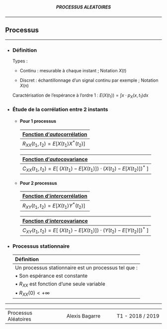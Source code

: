 <h5 style="text-align: center"> PROCESSUS ALEATOIRES </h5>

------

## **Processus**

---

- ### Définition

  Types : 

  - Continu : mesurable à chaque instant ; Notation $X(t)$

  - Discret : échantillonnage d’un signal continu par exemple ; Notation $X(n)$

  Caractérisation de l’espérance à l’ordre 1 : $E(X(t_1))=\int x \cdot p_X(x,t_1) dx$



- ### Étude de  la corrélation entre 2 instants

  - #### Pour 1 processus

    | <u>**Fonction d’*auto*corrélation**</u> |
    | :-------------------------------------- |
    | $R_{XX}(t_1,t_2)=E[X(t_1)X^*(t_2)]$     |

    | <u>**Fonction d’*auto*covariance**</u>                       |
    | :----------------------------------------------------------- |
    | $C_{XX}(t_1,t_2)=E\left[ \ \left( X(t_1)-E[X(t_1)] \right) \cdot \left(X(t_2)-E[X(t_2)] \right)^*\ \right]$ |

  - #### Pour 2 processus

    | <u>**Fonction d’*inter*corrélation**</u> |
    | :--------------------------------------- |
    | $R_{XY}(t_1,t_2)=E[X(t_1)Y^*(t_2)]$      |

    | <u>**Fonction d’*inter*covariance**</u>                      |
    | :----------------------------------------------------------- |
    | $C_{XY}(t_1,t_2)=E\left[ \ \left( X(t_1)-E[X(t_1)] \right) \cdot \left(Y(t_2)-E[Y(t_2)] \right)^*\ \right]$ |

- ### Processus stationnaire

  | Définition                                           |
  | :--------------------------------------------------- |
  | Un processus stationnaire est un processus tel que : |
  | &bull; Son espérance est constante                   |
  | &bull; $R_{XX}$ est fonction d’une seule variable    |
  | &bull; $R_{XX}(0)<+\infty$                           |


---

<table width="90%">
<tr>
<td style="width: 30%; text-align: left; background:transparent; border:0;">Processus Aléatoires</td>
<td style="width: 30%; text-align: center; background:transparent; border:0;">Alexis Bagarre</td>
<td style="width: 30%; text-align: right; background:transparent; border:0;">T1 - 2018 / 2019</td>
</tr>
</table>
